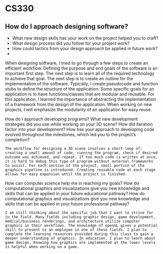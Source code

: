 # CS330
## How do I approach designing software? 
- What new design skills has your work on the project helped you to craft?
- What design process did you follow for your project work? 
- How could tactics from your design approach be applied in future work?
- 
When designing software, I tried to go through a few steps to create an efficient workflow. Defining the purpose and end goals of the software is an important first step. The next step is to learn all of the required technology to achieve that goal. The next step is to create an outline for the implementation of the software. Typically, I create pseudocode and function stubs to define the structure of the application. Some specific goals for an application is to have functions/classes that are modular and reusable. For this application, I learned the importance of abstracting the implementation of a framework from the design of the application. When working on new projects, I will emphasize the modularity of an application for easy reuse. 
    
How do I approach developing programs?
    What new development strategies did you use while working on your 3D scene?
    How did iteration factor into your development?
    How has your approach to developing code evolved throughout the milestones, which led you to the project’s completion?
    
    The workflow for designing a 3D scene involves a short loop of: creating a small amount of code, running the program, check if desired outcome was achieved, and repeat. If too much code is written at once, it is hard to debug this type of program without external frameworks to assist. For each section of the project, small portion of the graphics pipeline is introduced. Creating reusable code at each stage allows for easy expansion until the project is finished.
    
How can computer science help me in reaching my goals?
    How do computational graphics and visualizations give you new knowledge and skills that can be applied in your future educational pathway?
    How do computational graphics and visualizations give you new knowledge and skills that can be applied in your future professional pathway?
    
    I am still thinking about the specific job that I want to strive for in the field. Many fields including graphic design, game development, medical/business renderings, and architecture utilize computer graphics in their workflows. The knowledge of openGL gives a potential skill to present to an employee in one of these fields. I plan to complete the learning resources provided during this class to gain a deeper understanding of graphics. In education, I plan to learn about game design. Knowing how graphics are implemented at the lower levels is helpful when working on a game.
